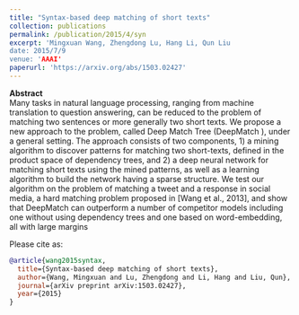```yaml
---
title: "Syntax-based deep matching of short texts"
collection: publications
permalink: /publication/2015/4/syn
excerpt: 'Mingxuan Wang, Zhengdong Lu, Hang Li, Qun Liu
date: 2015/7/9
venue: 'AAAI'
paperurl: 'https://arxiv.org/abs/1503.02427'
---
```

**Abstract** <br>
Many tasks in natural language processing, ranging from machine translation to question answering, can be reduced to the problem of matching two sentences or more generally two short texts. We propose a new approach to the problem, called Deep Match Tree (DeepMatch ), under a general setting. The approach consists of two components, 1) a mining algorithm to discover patterns for matching two short-texts, defined in the product space of dependency trees, and 2) a deep neural network for matching short texts using the mined patterns, as well as a learning algorithm to build the network having a sparse structure. We test our algorithm on the problem of matching a tweet and a response in social media, a hard matching problem proposed in [Wang et al., 2013], and show that DeepMatch  can outperform a number of competitor models including one without using dependency trees and one based on word-embedding, all with large margins

Please cite as:
```bibtex
@article{wang2015syntax,
  title={Syntax-based deep matching of short texts},
  author={Wang, Mingxuan and Lu, Zhengdong and Li, Hang and Liu, Qun},
  journal={arXiv preprint arXiv:1503.02427},
  year={2015}
}
```
